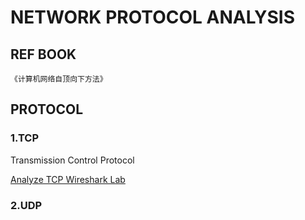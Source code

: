 # NETWORK PROTOCOL ANALYSIS 



## REF BOOK 

`《计算机网络自顶向下方法》`

## PROTOCOL



### 1.TCP

Transmission Control Protocol 

[Analyze TCP Wireshark Lab](http://www-net.cs.umass.edu/wireshark-labs/Wireshark_TCP_v7.0.pdf)






### 2.UDP



